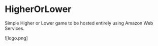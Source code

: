 # HigherOrLower
Simple Higher or Lower game to be hosted entirely using Amazon Web Services.

![logo.png]